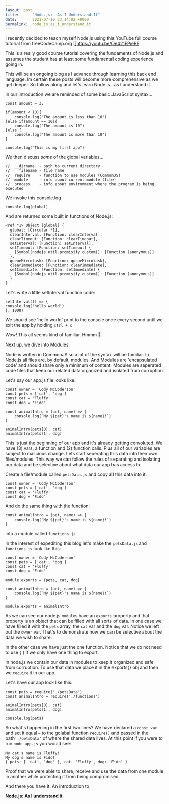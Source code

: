 ```yaml
---
layout: post
title:      "Node.js:  As I Understand It"
date:       2021-07-10 23:14:02 +0000
permalink:  node_js_as_i_understand_it
---
```


I recently decided to teach myself Node.js using this YouTube full course tutorial from freeCodeCamp.org 
[]https://youtu.be/Oe421EPjeBE 

This is a really good course tutorial covering the fundaments of Node.js and assumes the student has at least some fundamental coding experience going in. 

This will be an ongoing blog as I advance through learning this back end language. Im certain these posts will become more comprehensive as we get deeper. So follow along and let's learn Node.js...as I understand it.

In our introduction we are reminded of some basic JavaScript syntax...

```
const amount = 3;

if(amount < 10){
    console.log("The amount is less than 10")
}else if(amount == 10){
    console.log("The amount is 10")
}else {
    console.log("The amount is more than 10")
}

console.log("This is my first app")
```

We then discuss *some* of the global variables...

```
//  __dirname  - path to current directory
//  __filename - file name
//  require    - function to use modules (CommonJS)
//  module     - info about current module (file)
//  process    - info about environment where the program is being executed

```

We invoke this console.log
```
console.log(global)

```

And are returned some built in functions of Node.js:
```
<ref *1> Object [global] {
  global: [Circular *1],
  clearInterval: [Function: clearInterval],
  clearTimeout: [Function: clearTimeout],
  setInterval: [Function: setInterval],
  setTimeout: [Function: setTimeout] {
    [Symbol(nodejs.util.promisify.custom)]: [Function (anonymous)]
  },
  queueMicrotask: [Function: queueMicrotask],
  clearImmediate: [Function: clearImmediate],
  setImmediate: [Function: setImmediate] {
    [Symbol(nodejs.util.promisify.custom)]: [Function (anonymous)]
  }
}
```
Let's write a little setInterval function code:
```
setInterval(() => {
console.log('hello world')
}, 1000)
```
We should see 'hello world' print to the console once every second until we exit the app by holding `ctrl + c`

Wow! This all seems kind of familiar. Hmmm 🤔

Next up, we dive into Modules.

Node is written in CommonJS so a lot of the syntax will be familiar. In Node.js all files are, by default, modules. And Modules are 'encapsulated code' and should share only a minimum of content.  Modules are seperated code files that keep our related data organized and isolated from corruption.

Let's say our app.js file looks like:
```
const owner = 'Cody McCoderson'
const pets = ['cat', 'dog']
const cat = 'Fluffy'
const dog = 'Fido'

const animalIntro = (pet, name) => {
    console.log(`My ${pet}'s name is ${name}!`)
}

animalIntro(pets[0], cat)
animalIntro(pets[1], dog)
```
This is just the beginning of our app and it's already getting convoluted. We have (3) vars, a function and (2) function calls. Plus all of our variables are subject to malicious change. Lets start seperating this data into their own files/modules. This way we can follow the rules of separating and isolating our data and be selective about what data our app has access to.

Create a file/module called `petsData.js` and copy all this data into it:
```
const owner = 'Cody McCoderson'
const pets = ['cat', 'dog']
const cat = 'Fluffy'
const dog = 'Fido'
``` 
And do the same thing with the function:
```
const animalIntro = (pet, name) => {
    console.log(`My ${pet}'s name is ${name}!`)
}
```
into a module called `functions.js`

In the interest of expediting this blog let's make the `petsData.js` and `functions.js` look like this:
```
const owner = 'Cody McCoderson'
const pets = ['cat', 'dog']
const cat = 'Fluffy'
const dog = 'Fido'

module.exports = {pets, cat, dog}
```

```
const animalIntro = (pet, name) => {
    console.log(`My ${pet}'s name is ${name}!`)
}

module.exports = animalIntro
```
As we can see our node.js `module`s have an `exports` property and that property is an object that can be filled with all sorts of data. In one case we have filled it with the `pets` array, the `cat` var and the `dog` var. Notice we left out the `owner` var. That's to demonstrate how we can be selective about the data we wish to share.

In the other case we have just the one function. Notice that we do not need to use { } if we only have one thing to export.

In node.js we contain our data in modules to keep it organized and safe from corruption. To use that data we place it in the exports{} obj and then we `require` it in our app.  

Let's have our app look like this:
```
const pets = require('./petsData')
const animalIntro = require('./functions')

animalIntro(pets[0], cat)
animalIntro(pets[1], dog)

console.log(pets)

```

So what's happening in the first two lines? We have declared a `const var` and set it equal `=` to the golabal function `require()` and passed in the path`'./petsData'` of where the shared data lives. At this point if you were to run `node app.js` you would see:

```
My cat's name is Fluffy!
My dog's name is Fido!
{ pets: [ 'cat', 'dog' ], cat: 'Fluffy', dog: 'Fido' }
```

Proof that we were able to share, receive and use the data from one module in another while protecting it from being compromised.

And there you have it. An introduction to

**Node.js:  As I understand it**


















